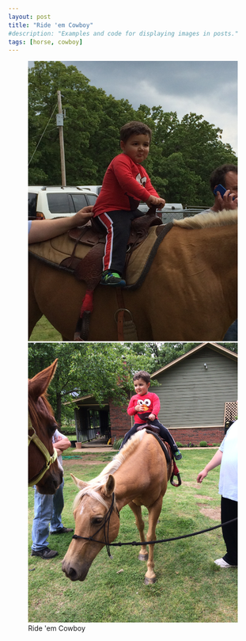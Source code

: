 ```yaml
---
layout: post
title: "Ride 'em Cowboy"
#description: "Examples and code for displaying images in posts."
tags: [horse, cowboy]
---
```


<figure class="half">
	<img src="/uploads/2014/05/2014-05-17 15.54.08.jpg" alt="">
	<img src="/uploads/2014/05/2014-05-17 15.55.40.jpg" alt="">
	<figcaption>Ride 'em Cowboy</figcaption>
</figure>
